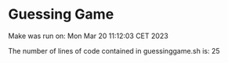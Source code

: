 # Guessing Game
Make was run on: Mon Mar 20 11:12:03 CET 2023

The number of lines of code contained in guessinggame.sh is: 25

